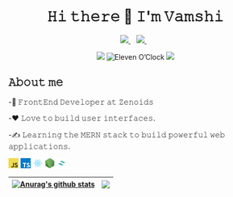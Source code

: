 <div align="center">

###

<h1 align='center'>
     𝙷𝚒 𝚝𝚑𝚎𝚛𝚎 👋 𝙸'𝚖 𝚅𝚊𝚖𝚜𝚑𝚒
</h1>
<p align='center'>

 
  <a href="https://www.linkedin.com/in/vamshi-marepu-003a802a8/" target="_blank">
    <img src="https://img.shields.io/badge/linkedin-%230077B5.svg?&style=for-the-badge&logo=linkedin&logoColor=white" />
  </a>&nbsp;&nbsp;
  <a href="https://www.instagram.com/mr_dazzler_0001/" target="_blank">
    <img src="https://img.shields.io/badge/instagram-%23E4405F.svg?&style=for-the-badge&logo=instagram&logoColor=white" />        
  </a>&nbsp;&nbsp;

</p>

<img src="https://user-images.githubusercontent.com/74038190/229223263-cf2e4b07-2615-4f87-9c38-e37600f8381a.gif" width="180">
<img src="https://user-images.githubusercontent.com/74038190/216122049-276bc7a5-c760-4849-805a-995d8fa6ea13.png" alt="Eleven O’Clock" width="120" />
<img src="https://github.com/Anmol-Baranwal/Cool-GIFs-For-GitHub/assets/74038190/fe8225a5-f084-45cb-9a28-a0c2c8634872" width="200">

</div>

## 𝙰𝚋𝚘𝚞𝚝 𝚖𝚎

-💼 𝙵𝚛𝚘𝚗𝚝𝙴𝚗𝚍 𝙳𝚎𝚟𝚎𝚕𝚘𝚙𝚎𝚛 𝚊𝚝 𝚉𝚎𝚗𝚘𝚒𝚍𝚜

-❤️ 𝙻𝚘𝚟𝚎 𝚝𝚘 𝚋𝚞𝚒𝚕𝚍 𝚞𝚜𝚎𝚛 𝚒𝚗𝚝𝚎𝚛𝚏𝚊𝚌𝚎𝚜.

-✍️ 𝙻𝚎𝚊𝚛𝚗𝚒𝚗𝚐 𝚝𝚑𝚎 𝙼𝙴𝚁𝙽 𝚜𝚝𝚊𝚌𝚔 𝚝𝚘 𝚋𝚞𝚒𝚕𝚍 𝚙𝚘𝚠𝚎𝚛𝚏𝚞𝚕 𝚠𝚎𝚋 𝚊𝚙𝚙𝚕𝚒𝚌𝚊𝚝𝚒𝚘𝚗𝚜.



<code><img height="20" alt="javascript" src="https://raw.githubusercontent.com/github/explore/80688e429a7d4ef2fca1e82350fe8e3517d3494d/topics/javascript/javascript.png"></code>
<code><img height="20" alt="typescript" src="https://raw.githubusercontent.com/github/explore/80688e429a7d4ef2fca1e82350fe8e3517d3494d/topics/typescript/typescript.png"></code>
<code><img height="20" alt="react" src="https://raw.githubusercontent.com/github/explore/80688e429a7d4ef2fca1e82350fe8e3517d3494d/topics/react/react.png"></code>
<code><img height="20" alt="nodejs" src="https://raw.githubusercontent.com/github/explore/80688e429a7d4ef2fca1e82350fe8e3517d3494d/topics/nodejs/nodejs.png"></code>
<code><img height="20" alt="tailwind" src="https://raw.githubusercontent.com/github/explore/80688e429a7d4ef2fca1e82350fe8e3517d3494d/topics/tailwind/tailwind.png"></code>



<div align="start">

| <a href="https://github.com/VAMSHI-M817/github-readme-stats"><img align="center" src="https://github-readme-stats.vercel.app/api?username=VAMSHI-M817&show_icons=true&include_all_commits=true&theme=buefy&hide_border=true" alt="Anurag's github stats" /></a> | <a href="https://github.com/VAMSHI-M817/github-readme-stats"><img align="center" src="https://github-readme-stats.vercel.app/api/top-langs/?username=VAMSHI-M817&layout=compact&theme=buefy&hide_border=true" /></a> |
| ------------- | ------------- |

</div>  




